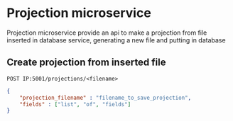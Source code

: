 # Projection microservice
Projection microservice provide an api to make a projection from file inserted in database service, generating a new file and putting in database

## Create projection from inserted file
`POST IP:5001/projections/<filename>`

```json
{
    "projection_filename" : "filename_to_save_projection",
    "fields" : ["list", "of", "fields"]
}
```
